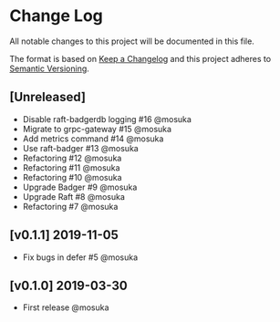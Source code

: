 # Change Log

All notable changes to this project will be documented in this file.

The format is based on [Keep a Changelog](http://keepachangelog.com/)
and this project adheres to [Semantic Versioning](http://semver.org/).

## [Unreleased]

- Disable raft-badgerdb logging #16 @mosuka
- Migrate to grpc-gateway #15 @mosuka
- Add metrics command #14 @mosuka
- Use raft-badger #13 @mosuka
- Refactoring #12 @mosuka
- Refactoring #11 @mosuka
- Refactoring #10 @mosuka
- Upgrade Badger #9 @mosuka
- Upgrade Raft #8 @mosuka
- Refactoring #7 @mosuka

## [v0.1.1] 2019-11-05

- Fix bugs in defer #5 @mosuka

## [v0.1.0] 2019-03-30

- First release @mosuka
